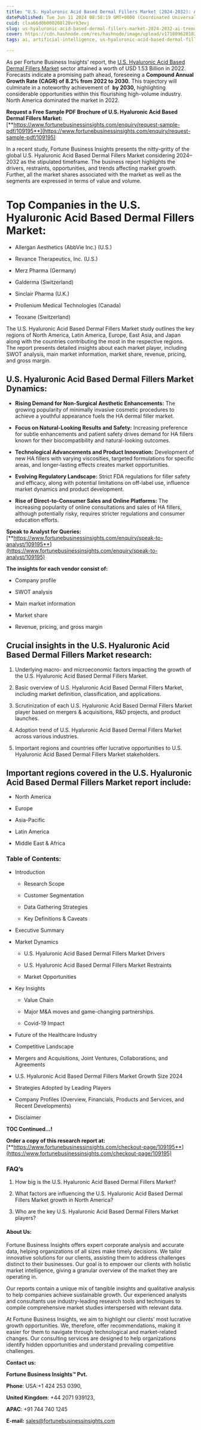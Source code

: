 ```yaml
---
title: "U.S. Hyaluronic Acid Based Dermal Fillers Market (2024-2032): AI Trends"
datePublished: Tue Jun 11 2024 08:58:19 GMT+0000 (Coordinated Universal Time)
cuid: clxa66d0b000208l28vrk3evj
slug: us-hyaluronic-acid-based-dermal-fillers-market-2024-2032-ai-trends
cover: https://cdn.hashnode.com/res/hashnode/image/upload/v1718096281021/a072d60b-0ca8-4ac5-b4dc-3f8cadbdeb7c.png
tags: ai, artificial-intelligence, us-hyaluronic-acid-based-dermal-fillers-market

---
```


As per Fortune Business Insights’ report, the [U.S. Hyaluronic Acid Based Dermal Fillers Market](https://www.fortunebusinessinsights.com/u-s-hyaluronic-acid-based-dermal-fillers-market-109195) sector attained a worth of USD 1.53 Billion in 2022. Forecasts indicate a promising path ahead, foreseeing a **Compound Annual Growth Rate (CAGR) of 8.2% from 2022 to 2030.** This trajectory will culminate in a noteworthy achievement of  **by 2030,** highlighting considerable opportunities within this flourishing high-volume industry. North America dominated the market in 2022.

**Request a Free Sample PDF Brochure of U.S. Hyaluronic Acid Based Dermal Fillers Market:** [**https://www.fortunebusinessinsights.com/enquiry/request-sample-pdf/109195**](https://www.fortunebusinessinsights.com/enquiry/request-sample-pdf/109195)

In a recent study, Fortune Business Insights presents the nitty-gritty of the global U.S. Hyaluronic Acid Based Dermal Fillers Market considering 2024–2032 as the stipulated timeframe. The business report highlights the drivers, restraints, opportunities, and trends affecting market growth. Further, all the market shares associated with the market as well as the segments are expressed in terms of value and volume.

# **Top Companies in the U.S. Hyaluronic Acid Based Dermal Fillers Market:**

* Allergan Aesthetics (AbbVie Inc.) (U.S.)
    
* Revance Therapeutics, Inc. (U.S.)
    
* Merz Pharma (Germany)
    
* Galderma (Switzerland)
    
* Sinclair Pharma (U.K.)
    
* Prollenium Medical Technologies (Canada)
    
* Teoxane (Switzerland)
    

The U.S. Hyaluronic Acid Based Dermal Fillers Market study outlines the key regions of North America, Latin America, Europe, East Asia, and Japan along with the countries contributing the most in the respective regions. The report presents detailed insights about each market player, including SWOT analysis, main market information, market share, revenue, pricing, and gross margin.

## U.S. Hyaluronic Acid Based Dermal Fillers Market **Dynamics**:

* **Rising Demand for Non-Surgical Aesthetic Enhancements:** The growing popularity of minimally invasive cosmetic procedures to achieve a youthful appearance fuels the HA dermal filler market.
    
* **Focus on Natural-Looking Results and Safety:** Increasing preference for subtle enhancements and patient safety drives demand for HA fillers known for their biocompatibility and natural-looking outcomes.
    
* **Technological Advancements and Product Innovation:** Development of new HA fillers with varying viscosities, targeted formulations for specific areas, and longer-lasting effects creates market opportunities.
    
* **Evolving Regulatory Landscape:** Strict FDA regulations for filler safety and efficacy, along with potential limitations on off-label use, influence market dynamics and product development.
    
* **Rise of Direct-to-Consumer Sales and Online Platforms:** The increasing popularity of online consultations and sales of HA fillers, although potentially risky, requires stricter regulations and consumer education efforts.
    

**Speak to Analyst for Queries:** [**https://www.fortunebusinessinsights.com/enquiry/speak-to-analyst/109195**](https://www.fortunebusinessinsights.com/enquiry/speak-to-analyst/109195)

**The insights for each vendor consist of:**

* Company profile
    
* SWOT analysis
    
* Main market information
    
* Market share
    
* Revenue, pricing, and gross margin
    

## **Crucial insights in the U.S. Hyaluronic Acid Based Dermal Fillers Market research:**

1. Underlying macro- and microeconomic factors impacting the growth of the U.S. Hyaluronic Acid Based Dermal Fillers Market.
    
2. Basic overview of U.S. Hyaluronic Acid Based Dermal Fillers Market, including market definition, classification, and applications.
    
3. Scrutinization of each U.S. Hyaluronic Acid Based Dermal Fillers Market player based on mergers & acquisitions, R&D projects, and product launches.
    
4. Adoption trend of U.S. Hyaluronic Acid Based Dermal Fillers Market across various industries.
    
5. Important regions and countries offer lucrative opportunities to U.S. Hyaluronic Acid Based Dermal Fillers Market stakeholders.
    

## **Important regions covered in the U.S. Hyaluronic Acid Based Dermal Fillers Market report include:**

* North America
    
* Europe
    
* Asia-Pacific
    
* Latin America
    
* Middle East & Africa
    

### **Table of Contents:**

* Introduction
    
    * Research Scope
        
    * Customer Segmentation
        
    * Data Gathering Strategies
        
    * Key Definitions & Caveats
        
* Executive Summary
    
* Market Dynamics
    
    * U.S. Hyaluronic Acid Based Dermal Fillers Market Drivers
        
    * U.S. Hyaluronic Acid Based Dermal Fillers Market Restraints
        
    * Market Opportunities
        
* Key Insights
    
    * Value Chain
        
    * Major M&A moves and game-changing partnerships.
        
    * Covid-19 Impact
        
* Future of the Healthcare Industry
    
* Competitive Landscape
    
* Mergers and Acquisitions, Joint Ventures, Collaborations, and Agreements
    
* U.S. Hyaluronic Acid Based Dermal Fillers Market Growth Size 2024
    
* Strategies Adopted by Leading Players
    
* Company Profiles (Overview, Financials, Products and Services, and Recent Developments)
    
* Disclaimer
    

**TOC Continued…!**

**Order a copy of this research report at:** [**https://www.fortunebusinessinsights.com/checkout-page/109195**](https://www.fortunebusinessinsights.com/checkout-page/109195)

### **FAQ’s**

1. How big is the U.S. Hyaluronic Acid Based Dermal Fillers Market?
    
2. What factors are influencing the U.S. Hyaluronic Acid Based Dermal Fillers Market growth in North America?
    
3. Who are the key U.S. Hyaluronic Acid Based Dermal Fillers Market players?
    

#### **About Us:**

Fortune Business Insights offers expert corporate analysis and accurate data, helping organizations of all sizes make timely decisions. We tailor innovative solutions for our clients, assisting them to address challenges distinct to their businesses. Our goal is to empower our clients with holistic market intelligence, giving a granular overview of the market they are operating in.

Our reports contain a unique mix of tangible insights and qualitative analysis to help companies achieve sustainable growth. Our experienced analysts and consultants use industry-leading research tools and techniques to compile comprehensive market studies interspersed with relevant data.

At Fortune Business Insights, we aim to highlight our clients' most lucrative growth opportunities. We, therefore, offer recommendations, making it easier for them to navigate through technological and market-related changes. Our consulting services are designed to help organizations identify hidden opportunities and understand prevailing competitive challenges.

**Contact us:**

**Fortune Business Insights™ Pvt.**

**Phone**: USA:+1 424 253 0390,

**United Kingdom**: +44 2071 939123,

**APAC**: +91 744 740 1245

**E-mail:** [sales@fortunebusinessinsights.com](mailto:sales@fortunebusinessinsights.com)